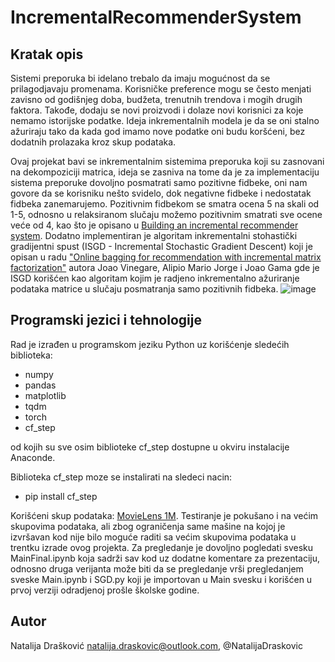 # IncrementalRecommenderSystem

## Kratak opis

Sistemi preporuka bi idelano trebalo da imaju mogućnost da se prilagodjavaju promenama. Korisničke preference mogu se često menjati zavisno od godišnjeg doba, budžeta, trenutnih trendova i mogih drugih faktora. Takođe, dodaju se novi proizvodi i dolaze novi korisnici za koje nemamo istorijske podatke. Ideja inkrementalnih modela je da se oni stalno ažuriraju tako da kada god imamo nove podatke oni budu koršćeni, bez dodatnih prolazaka kroz skup podataka.

Ovaj projekat bavi se inkrementalnim sistemima preporuka koji su zasnovani na dekompoziciji matrica, ideja se zasniva na tome da je za implementaciju sistema preporuke dovoljno posmatrati samo pozitivne fidbeke, oni nam govore da se korisniku nešto svidelo, dok negativne fidbeke i nedostatak fidbeka zanemarujemo. Pozitivnim fidbekom se smatra ocena 5 na skali od 1-5, odnosno u relaksiranom slučaju možemo pozitivnim smatrati sve ocene veće od 4, kao što je opisano u [Building an incremental recommender system](https://towardsdatascience.com/building-an-incremental-recommender-system-8836e30afaef). Dodatno implementiran je algoritam inkrementalni stohastički gradijentni spust (ISGD - Incremental Stochastic Gradient Descent) koji je opisan u radu ["Online bagging for recommendation with incremental matrix factorization"](https://ceur-ws.org/Vol-2069/STREAMEVOLV2.pdf) autora Joao Vinegare, Alipio Mario Jorge i Joao Gama gde je ISGD korišćen kao algoritam kojim je radjeno inkrementalno ažuriranje podataka matrice u slučaju posmatranja samo pozitivnih fidbeka.
![image](https://user-images.githubusercontent.com/48031805/187544028-e1cb2e7e-0454-47fb-a0ad-159d39bf5b41.png)


## Programski jezici i tehnologije

Rad je izrađen u programskom jeziku Python uz korišćenje sledećih biblioteka:
  * numpy
  * pandas
  * matplotlib
  * tqdm
  * torch
  * cf_step
 
od kojih su sve osim biblioteke cf_step dostupne u okviru instalacije Anaconde.

Biblioteka cf_step moze se instalirati na sledeci nacin:
  * pip install cf_step

Korišćeni skup podataka: [MovieLens 1M](https://grouplens.org/datasets/movielens/1m/). Testiranje je pokušano i na većim skupovima podataka, ali zbog ograničenja same mašine na kojoj je izvršavan kod nije bilo moguće raditi sa većim skupovima podataka u trentku izrade ovog projekta. Za pregledanje je dovoljno pogledati svesku MainFinal.ipynb koja sadrži sav kod uz dodatne komentare za prezentaciju, odnosno druga verijanta može biti da se pregledanje vrši pregledanjem sveske Main.ipynb i SGD.py koji je importovan u Main svesku i korišćen u prvoj verziji odradjenoj prošle školske godine.

## Autor
  Natalija Drašković natalija.draskovic@outlook.com, @NatalijaDraskovic
